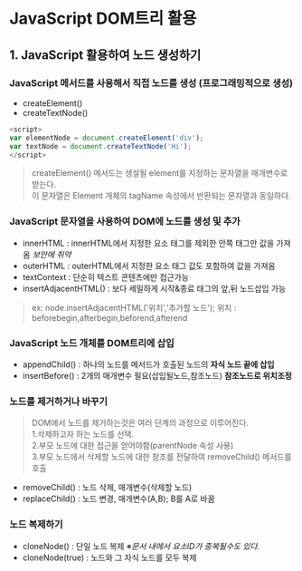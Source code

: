 # JavaScript DOM트리 활용

## 1. JavaScript 활용하여 노드 생성하기
### JavaScript 메서드를 사용해서 직접 노드를 생성 (프로그래밍적으로 생성)
- createElement()
- createTextNode()
```javascript
<script>
var elementNode = document.createElement('div');
var textNode = document.createTextNode('Hi');
</script>
```
>createElement() 메서드는 생설될 element를 지정하는 문자열을 매개변수로 받는다.
<br>이 문자열은 Element 개체의 tagName 속성에서 반환되는 문자열과 동일하다.

### JavaScript 문자열을 사용하여 DOM에 노드를 생성 및 추가
- innerHTML : innerHTML에서 지정한 요소 태그를 제외한 안쪽 태그만 값을 가져옴 <i>보안에 취약</i>
- outerHTML : outerHTML에서 지정한 요소 태그 값도 포함하여 값을 가져옴
- textContext : 단순히 텍스트 콘텐츠에만 접근가능
- insertAdjacentHTML() : 보다 세밀하게 시작&종료 태그의 앞,뒤 노드삽입 가능 
 >ex: node.insertAdjacentHTML('위치','추가할 노드');
 >위치 : beforebegin,afterbegin,beforend,afterend

### JavaScript 노드 개체를 DOM트리에 삽입
- appendChild() : 하나의 노드를 메서드가 호출된 노드의 **자식 노드 끝에 삽입**
- insertBefore() : 2개의 매개변수 필요(삽입될노드,참조노드) **참조노드로 위치조정**

### 노드를 제거하거나 바꾸기
>DOM에서 노드를 제거하는것은 여러 단계의 과정으로 이루어진다.
<br>1.삭제하고자 하는 노드를 선택. 
<br>2.부모 노드에 대한 접근을 얻어야함(parentNode 속성 사용)
<br>3.부모 노드에서 삭제할 노드에 대한 참조를 전달하여 removeChild() 메서드를 호출
- removeChild() : 노드 삭제, 매개변수(삭제할 노드)
- replaceChild() : 노드 변경, 매개변수(A,B); B를 A로 바꿈 

### 노드 복제하기
- cloneNode() : 단일 노드 복제  <i>※문서 내에서 요소ID가 중복될수도 있다.</i>
- cloneNode(true) : 노드와 그 자식 노드를 모두 복제 
